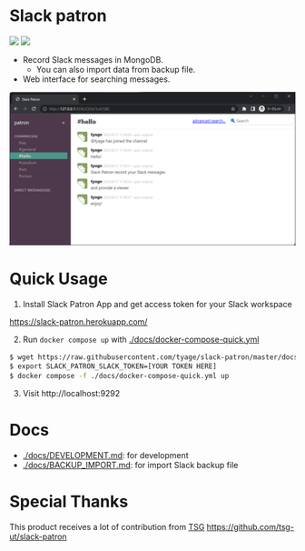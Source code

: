 # Slack patron

<a href="https://hub.docker.com/r/tyage/slack-patron-viewer"><img src="https://img.shields.io/docker/v/tyage/slack-patron-viewer?label=slack-patron-viewer" /></a>
<a href="https://hub.docker.com/r/tyage/slack-patron-logger"><img src="https://img.shields.io/docker/v/tyage/slack-patron-logger?label=slack-patron-logger" /></a>

- Record Slack messages in MongoDB.
  - You can also import data from backup file.
- Web interface for searching messages.

![](./docs/screenshot.png)

# Quick Usage

1. Install Slack Patron App and get access token for your Slack workspace

<https://slack-patron.herokuapp.com/>

2. Run `docker compose up` with [./docs/docker-compose-quick.yml](./docs/docker-compose-quick.yml)

```sh
$ wget https://raw.githubusercontent.com/tyage/slack-patron/master/docs/docker-compose-quick.yml
$ export SLACK_PATRON_SLACK_TOKEN=[YOUR TOKEN HERE]
$ docker compose -f ./docs/docker-compose-quick.yml up
```

3. Visit http://localhost:9292

# Docs

- [./docs/DEVELOPMENT.md](./docs/DEVELOPMENT.md): for development
- [./docs/BACKUP_IMPORT.md](./docs/BACKUP_IMPORT.md): for import Slack backup file

# Special Thanks

This product receives a lot of contribution from
[TSG](https://github.com/tsg-ut) <https://github.com/tsg-ut/slack-patron>
